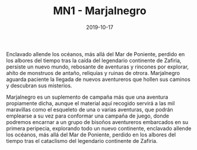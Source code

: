 ﻿---
title: MN1 - Marjalnegro
summary: Perdido en los albores del tiempo existe un nuevo mundo, rebosante de misterios y rincones por explorar, Marjalnegro espera paciente para dar a los aventureros nuevas aventuras y retos.
authors:
- Robert Conley
date: 2019-10-17
type: post
categories:
- Clásicos de la Marca
tags:
- campaña
- ambientación
- gazzeter
minlevels: "1"
maxlevels: "36"
prices: 6,00€
session: "indeterminado"
mincharacters: "4"
maxcharacters: "6"
eval: oficial
cover: "MN1-marjalnegro.jpg"
download: "MN1-marjalnegro.rar"
moreinfo: "https://tesorosdelamarca.com/producto/marjalnegro/"
license: "OGL"
draft: false

---

Enclavado allende los océanos, más allá del Mar de Poniente, perdido en los albores del tiempo tras la caída del legendario continente de Zafiria, persiste un nuevo mundo, rebosante de aventuras y rincones por explorar, ahíto de monstruos de antaño, reliquias y ruinas de otrora. Marjalnegro aguarda paciente la llegada de nuevos aventureros que hollen sus caminos y descubran sus misterios.

Marjalnegro es un suplemento de campaña más que una aventura propiamente dicha, aunque el material aquí recogido servirá a las mil maravillas como el esqueleto de una o varias aventuras, que podrán emplearse a su vez para conformar una campaña de juego, donde podremos encarnar a un grupo de bisoños aventureros embarcados en su primera peripecia, explorando todo un nuevo continente, enclavado allende los océanos, más allá del Mar de Poniente, perdido en los albores del tiempo tras el cataclismo del legendario continente de Zafiria.